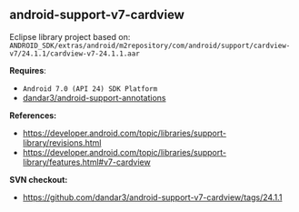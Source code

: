 ## android-support-v7-cardview

Eclipse library project based on:<br/>
`ANDROID_SDK/extras/android/m2repository/com/android/support/cardview-v7/24.1.1/cardview-v7-24.1.1.aar`

**Requires**:
- `Android 7.0 (API 24) SDK Platform`
- [dandar3/android-support-annotations](https://github.com/dandar3/android-support-annotations)

**References:**
- https://developer.android.com/topic/libraries/support-library/revisions.html
- https://developer.android.com/topic/libraries/support-library/features.html#v7-cardview

**SVN checkout:**
- https://github.com/dandar3/android-support-v7-cardview/tags/24.1.1